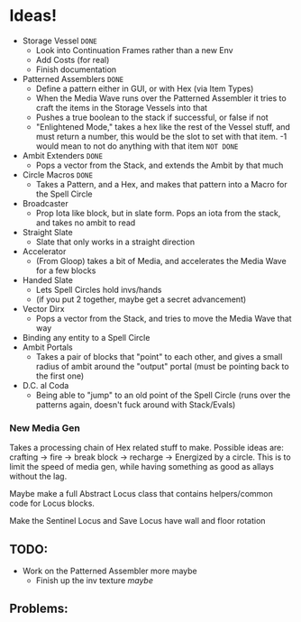 # Ideas!
* Storage Vessel `DONE`
  * Look into Continuation Frames rather than a new Env 
  * Add Costs (for real)
  * Finish documentation
* Patterned Assemblers `DONE`
  * Define a pattern either in GUI, or with Hex (via Item Types)
  * When the Media Wave runs over the Patterned Assembler it tries to craft the items in the Storage Vessels into that
  * Pushes a true boolean to the stack if successful, or false if not
  * "Enlightened Mode," takes a hex like the rest of the Vessel stuff, and must return a number, this would be the slot to set with that item. -1 would mean to not do anything with that item `NOT DONE`
* Ambit Extenders `DONE`
  * Pops a vector from the Stack, and extends the Ambit by that much
* Circle Macros `DONE`
  * Takes a Pattern, and a Hex, and makes that pattern into a Macro for the Spell Circle
* Broadcaster
  * Prop Iota like block, but in slate form. Pops an iota from the stack, and takes no ambit to read
* Straight Slate
  * Slate that only works in a straight direction
* Accelerator
  * (From Gloop) takes a bit of Media, and accelerates the Media Wave for a few blocks
* Handed Slate
  * Lets Spell Circles hold invs/hands
  * (if you put 2 together, maybe get a secret advancement)
* Vector Dirx
  * Pops a vector from the Stack, and tries to move the Media Wave that way
* Binding any entity to a Spell Circle
* Ambit Portals
  * Takes a pair of blocks that "point" to each other, and gives a small radius of ambit around the "output" portal (must be pointing back to the first one)
* D.C. al Coda
  * Being able to "jump" to an old point of the Spell Circle (runs over the patterns again, doesn't fuck around with Stack/Evals)

### New Media Gen
Takes a processing chain of Hex related stuff to make. Possible ideas are: crafting -> fire -> break block -> recharge -> Energized by a circle.
This is to limit the speed of media gen, while having something as good as allays without the lag.

Maybe make a full Abstract Locus class that contains helpers/common code for Locus blocks.

Make the Sentinel Locus and Save Locus have wall and floor rotation

## TODO:
* Work on the Patterned Assembler more maybe
  * Finish up the inv texture *maybe*

## Problems:

